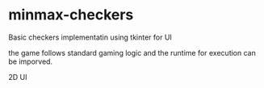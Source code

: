 # minmax-checkers

Basic checkers implementatin using tkinter for UI

the game follows standard gaming logic and the runtime for execution can be imporved. 

2D UI

